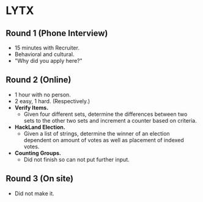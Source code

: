 # LYTX

## Round 1 (Phone Interview)

- 15 minutes with Recruiter.
- Behavioral and cultural.
- "Why did you apply here?"

## Round 2 (Online)

- 1 hour with no person.
- 2 easy, 1 hard. (Respectively.)
- **Verify Items.**
  - Given four different sets, determine the differences between two sets to the other two sets and increment a counter based on criteria.
- **HackLand Election.**
  - Given a list of strings, determine the winner of an election dependent on amount of votes as well as placement of indexed votes.
- **Counting Groups.**
  - Did not finish so can not put further input.

## Round 3 (On site)

- Did not make it.
